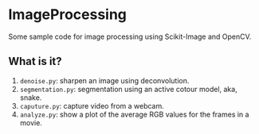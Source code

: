 # ImageProcessing
Some sample code for image processing using Scikit-Image and OpenCV.

## What is it?
1. `denoise.py`: sharpen an image using deconvolution.
1. `segmentation.py`: segmentation using an active cotour model, aka,
    snake.
1. `caputure.py`: capture video from a webcam.
1. `analyze.py`: show a plot of the average RGB values for the frames in
    a movie.
